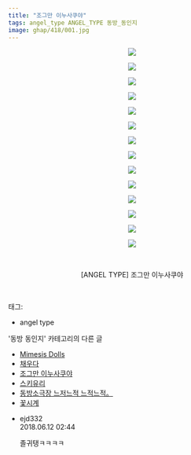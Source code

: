```yaml
---
title: "조그만 이누사쿠야"
tags: angel_type ANGEL_TYPE 동방_동인지
image: ghap/418/001.jpg
---
```

<div class="article">
<p style="text-align: center; clear: none; float: none;"><img src="{{ site.nasurl }}/ghap/418/001.jpg"/></p>
<p style="text-align: center; clear: none; float: none;"><img src="{{ site.nasurl }}/ghap/418/002.jpg"/></p>
<p style="text-align: center; clear: none; float: none;"><img src="{{ site.nasurl }}/ghap/418/003.jpg"/></p>
<p style="text-align: center; clear: none; float: none;"><img src="{{ site.nasurl }}/ghap/418/004.jpg"/></p>
<p style="text-align: center; clear: none; float: none;"><img src="{{ site.nasurl }}/ghap/418/005.jpg"/></p>
<p style="text-align: center; clear: none; float: none;"><img src="{{ site.nasurl }}/ghap/418/006.jpg"/></p>
<p style="text-align: center; clear: none; float: none;"><img src="{{ site.nasurl }}/ghap/418/007.jpg"/></p>
<p style="text-align: center; clear: none; float: none;"><img src="{{ site.nasurl }}/ghap/418/008.jpg"/></p>
<p style="text-align: center; clear: none; float: none;"><img src="{{ site.nasurl }}/ghap/418/009.jpg"/></p>
<p style="text-align: center; clear: none; float: none;"><img src="{{ site.nasurl }}/ghap/418/010.jpg"/></p>
<p style="text-align: center; clear: none; float: none;"><img src="{{ site.nasurl }}/ghap/418/011.jpg"/></p>
<p style="text-align: center; clear: none; float: none;"><img src="{{ site.nasurl }}/ghap/418/012.jpg"/></p>
<p style="text-align: center; clear: none; float: none;"><img src="{{ site.nasurl }}/ghap/418/013.jpg"/></p>
<p style="text-align: center; clear: none; float: none;"><img src="{{ site.nasurl }}/ghap/418/014.jpg"/></p>
<p style="text-align: center; clear: none; float: none;"><br/></p>
<p style="text-align: center; clear: none; float: none;">[ANGEL TYPE] 조그만 이누사쿠야</p>
<p><br/></p>
</div><div class="tagTrail">
<p>태그: </p>
<ul>
<li>angel type</li>
</ul>
</div><div class="another">
<p>'동방 동인지' 카테고리의 다른 글</p>
<ul>
<li><a href="/2016-06-21-ghap_421">Mimesis Dolls</a></li>
<li><a href="/2016-06-21-ghap_420">채우다</a></li>
<li><a href="/2016-06-21-ghap_418">조그만 이누사쿠야</a></li>
<li><a href="/2016-06-21-ghap_417">스키유리</a></li>
<li><a href="/2016-06-21-ghap_416">동방소극장 느저느적 느적느적。</a></li>
<li><a href="/2016-06-21-ghap_415">꽃시계</a></li>
</ul>
</div><div class="cb_module cb_fluid">
<div class="cb_wrt cb_profile">
<div class="comment">
<ul>
<li class="cb_thumb_off" id="comment15269533">
<div class="cb_comment_area">
<div class="cb_info_area">
<div class="cb_section">
<span class="cb_nick_name">ejd332</span>
</div>
<div class="cb_section">
<span class="cb_date">2018.06.12 02:44 </span>
</div>
</div>
<div class="cb_dsc_comment">
<p class="cb_dsc">
											졸귀탱ㅋㅋㅋㅋ
										</p>
</div>
</div></li>
</ul>
</div>
</div><!-- commentList close -->
</div>